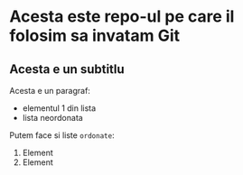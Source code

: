 # Acesta este repo-ul pe care il folosim sa invatam Git

## Acesta e un subtitlu

Acesta e un paragraf:

- elementul 1 din lista
- lista neordonata

Putem face si liste `ordonate`:

1. Element
2. Element
